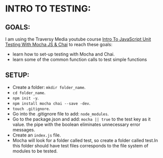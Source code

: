 # INTRO TO TESTING: 

## GOALS:  

I am using the Traversy Media youtube course [Intro To JavaScript Unit Testing With Mocha JS & Chai](https://www.youtube.com/watch?v=MLTRHc5dk6s`) to reach these goals: 

  - learn how to set-up testing with Mocha and Chai. 
  - learn some of the common function calls to test simple functions

## SETUP: 
  - Create a folder: `mkdir folder_name`. 
  - `cd folder_name`.
  - `npm init -y`.
  - `npm install mocha chai --save -dev`.
  - `touch .gitignore`.
  - Go into the .gitignore file to add: `node_modules`.
  - Go to the package.json and add: `mocha || true`  to the test key as it value. the pipe with the boolean eliminates unnecessary error messages.
  - Create an `index.js` file. 
  - Mocha will look for a folder called test, so create a folder called test.In this folder should have test files corresponds to the file system of modules to be tested. 

  